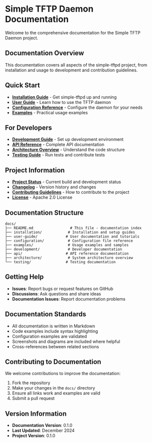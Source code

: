 # Simple TFTP Daemon Documentation

Welcome to the comprehensive documentation for the Simple TFTP Daemon project.

## Documentation Overview

This documentation covers all aspects of the simple-tftpd project, from installation and usage to development and contribution guidelines.

## Quick Start

- **[Installation Guide](installation/README.md)** - Get simple-tftpd up and running
- **[User Guide](user-guide/README.md)** - Learn how to use the TFTP daemon
- **[Configuration Reference](configuration/README.md)** - Configure the daemon for your needs
- **[Examples](examples/README.md)** - Practical usage examples

## For Developers

- **[Development Guide](development/README.md)** - Set up development environment
- **[API Reference](api/README.md)** - Complete API documentation
- **[Architecture Overview](architecture/README.md)** - Understand the code structure
- **[Testing Guide](testing/README.md)** - Run tests and contribute tests

## Project Information

- **[Project Status](../BUILD_STATUS.md)** - Current build and development status
- **[Changelog](../CHANGELOG.md)** - Version history and changes
- **[Contributing Guidelines](../CONTRIBUTING.md)** - How to contribute to the project
- **[License](../LICENSE)** - Apache 2.0 License

## Documentation Structure

```
docs/
├── README.md                 # This file - documentation index
├── installation/            # Installation and setup guides
├── user-guide/             # User documentation and tutorials
├── configuration/           # Configuration file reference
├── examples/                # Usage examples and samples
├── development/             # Developer documentation
├── api/                    # API reference documentation
├── architecture/            # System architecture overview
└── testing/                # Testing documentation
```

## Getting Help

- **Issues**: Report bugs or request features on GitHub
- **Discussions**: Ask questions and share ideas
- **Documentation Issues**: Report documentation problems

## Documentation Standards

- All documentation is written in Markdown
- Code examples include syntax highlighting
- Configuration examples are validated
- Screenshots and diagrams are included where helpful
- Cross-references between related sections

## Contributing to Documentation

We welcome contributions to improve the documentation:

1. Fork the repository
2. Make your changes in the `docs/` directory
3. Ensure all links work and examples are valid
4. Submit a pull request

## Version Information

- **Documentation Version**: 0.1.0
- **Last Updated**: December 2024
- **Project Version**: 0.1.0
